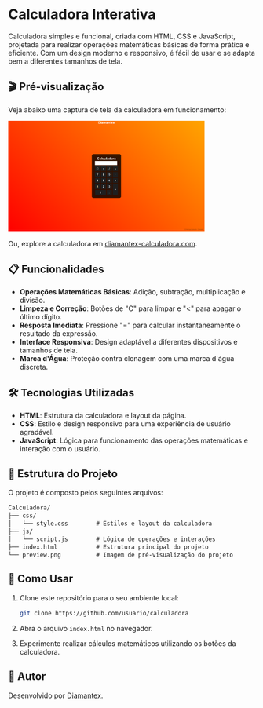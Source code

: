 # Calculadora Interativa

Calculadora simples e funcional, criada com HTML, CSS e JavaScript, projetada para realizar operações matemáticas básicas de forma prática e eficiente. Com um design moderno e responsivo, é fácil de usar e se adapta bem a diferentes tamanhos de tela.

## 🎬 Pré-visualização

Veja abaixo uma captura de tela da calculadora em funcionamento:

<img src="preview.png" alt="Preview da Calculadora" width="400px">

Ou, explore a calculadora em [diamantex-calculadora.com](https://diamantex.github.io/portfolio).


## 📋 Funcionalidades

- **Operações Matemáticas Básicas**: Adição, subtração, multiplicação e divisão.
- **Limpeza e Correção**: Botões de "C" para limpar e "<" para apagar o último dígito.
- **Resposta Imediata**: Pressione "=" para calcular instantaneamente o resultado da expressão.
- **Interface Responsiva**: Design adaptável a diferentes dispositivos e tamanhos de tela.
- **Marca d'Água**: Proteção contra clonagem com uma marca d'água discreta.

## 🛠️ Tecnologias Utilizadas

- **HTML**: Estrutura da calculadora e layout da página.
- **CSS**: Estilo e design responsivo para uma experiência de usuário agradável.
- **JavaScript**: Lógica para funcionamento das operações matemáticas e interação com o usuário.

## 📂 Estrutura do Projeto

O projeto é composto pelos seguintes arquivos:

```plaintext
Calculadora/
├── css/
│   └── style.css        # Estilos e layout da calculadora
├── js/
│   └── script.js        # Lógica de operações e interações
├── index.html           # Estrutura principal do projeto
└── preview.png          # Imagem de pré-visualização do projeto
```

## 🚀 Como Usar

1. Clone este repositório para o seu ambiente local:
    ```bash
    git clone https://github.com/usuario/calculadora
    ```

2. Abra o arquivo `index.html` no navegador.

3. Experimente realizar cálculos matemáticos utilizando os botões da calculadora.

## 👤 Autor

Desenvolvido por [Diamantex](https://github.com/DiamantexDev).



